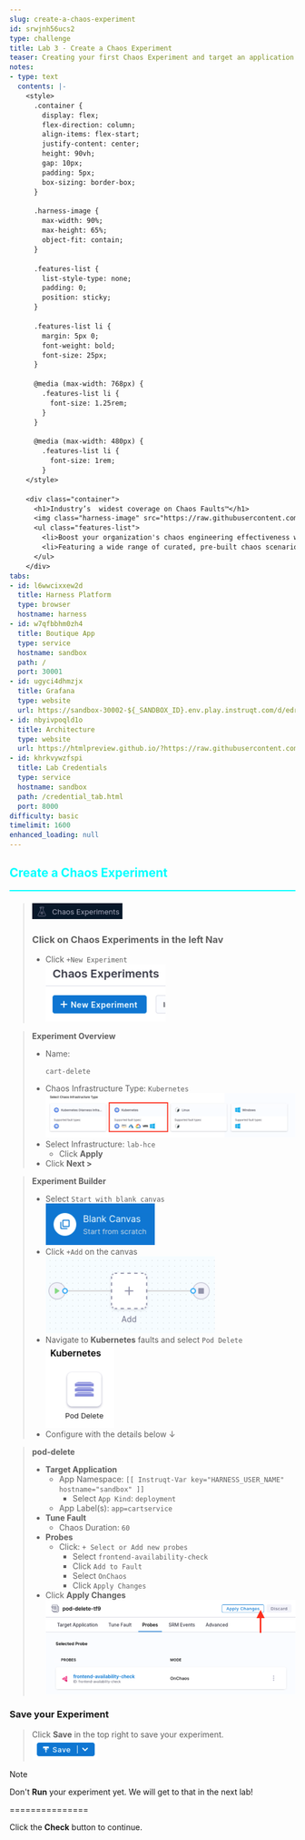 ```yaml
---
slug: create-a-chaos-experiment
id: srwjnh56ucs2
type: challenge
title: Lab 3 - Create a Chaos Experiment
teaser: Creating your first Chaos Experiment and target an application for fault injection
notes:
- type: text
  contents: |-
    <style>
      .container {
        display: flex;
        flex-direction: column;
        align-items: flex-start;
        justify-content: center;
        height: 90vh;
        gap: 10px;
        padding: 5px;
        box-sizing: border-box;
      }

      .harness-image {
        max-width: 90%;
        max-height: 65%;
        object-fit: contain;
      }

      .features-list {
        list-style-type: none;
        padding: 0;
        position: sticky;
      }

      .features-list li {
        margin: 5px 0;
        font-weight: bold;
        font-size: 25px;
      }

      @media (max-width: 768px) {
        .features-list li {
          font-size: 1.25rem;
        }
      }

      @media (max-width: 480px) {
        .features-list li {
          font-size: 1rem;
        }
    </style>

    <div class="container">
      <h1>Industry’s  widest coverage on Chaos Faults™</h1>
      <img class="harness-image" src="https://raw.githubusercontent.com/harness-community/field-workshops/harness-se/assets/images/ce_experiment_coverage.png">
      <ul class="features-list">
        <li>Boost your organization's chaos engineering effectiveness with our ChaosHub.</li>
        <li>Featuring a wide range of curated, pre-built chaos scenarios, it's designed for easy implementation and maximum resilience.</li>
      </ul>
    </div>
tabs:
- id: l6wwcixxew2d
  title: Harness Platform
  type: browser
  hostname: harness
- id: w7qfbbhm0zh4
  title: Boutique App
  type: service
  hostname: sandbox
  path: /
  port: 30001
- id: ugyci4dhmzjx
  title: Grafana
  type: website
  url: https://sandbox-30002-${_SANDBOX_ID}.env.play.instruqt.com/d/edruqxvqvulmoa/boutique-app-dashboard
- id: nbyivpoqld1o
  title: Architecture
  type: website
  url: https://htmlpreview.github.io/?https://raw.githubusercontent.com/harness-community/field-workshops/blob/main/se-workshop-ce/assets/misc/diagram.html
- id: khrkvywzfspi
  title: Lab Credentials
  type: service
  hostname: sandbox
  path: /credential_tab.html
  port: 8000
difficulty: basic
timelimit: 1600
enhanced_loading: null
---
```


<style type="text/css" rel="stylesheet">
hr.cyan { background-color: cyan; color: cyan; height: 2px; margin-bottom: -10px; }
h2.cyan { color: cyan; }
</style><h2 class="cyan">Create a Chaos Experiment</h2>
<hr class="cyan">
<br>

> ![](https://raw.githubusercontent.com/harness-community/field-workshops/harness-se/se-workshop-ce/assets/images/ce_nav_experiments.png)
> ### Click on **Chaos Experiments** in the left Nav
> - Click `+New Experiment` \
>     ![](https://raw.githubusercontent.com/harness-community/field-workshops/harness-se/se-workshop-ce/assets/images/ce_new_experiment.png)

> **Experiment Overview**
> - Name: <pre>`cart-delete`</pre>
> - Chaos Infrastructure Type: `Kubernetes` \
>    ![](https://raw.githubusercontent.com/harness-community/field-workshops/harness-se/se-workshop-ce/assets/images/ce_k8s_v1_infrastructure.png)
> - Select Infrastructure: `lab-hce`
>   - Click **Apply**
> - Click **Next >**

> **Experiment Builder**
> - Select `Start with blank canvas` \
>    ![](https://raw.githubusercontent.com/harness-community/field-workshops/harness-se/se-workshop-ce/assets/images/ce_new_experiment_blank_canvas.png)
> - Click `+Add` on the canvas \
>    ![](https://raw.githubusercontent.com/harness-community/field-workshops/harness-se/se-workshop-ce/assets/images/ce_add_to_canvas.png)
> - Navigate to **Kubernetes** faults and select `Pod Delete` \
>    ![](https://raw.githubusercontent.com/harness-community/field-workshops/harness-se/se-workshop-ce/assets/images/ce_fault_pod_delete.png)
> - Configure with the details below ↓

> **pod-delete**
> - **Target Application**
>   - App Namespace: `[[ Instruqt-Var key="HARNESS_USER_NAME" hostname="sandbox" ]]`
>     - Select `App Kind`: `deployment`
>   - App Label(s): `app=cartservice`
> - **Tune Fault**
>   - Chaos Duration: `60`
> - **Probes**
>   - Click: `+ Select or Add new probes`
>     - Select `frontend-availability-check`
>     - Click `Add to Fault`
>     - Select `OnChaos`
>     - Click `Apply Changes`
> - Click **Apply Changes** \
>    ![](https://raw.githubusercontent.com/harness-community/field-workshops/harness-se/se-workshop-ce/assets/images/ce_experiment_apply_changes.png)

### Save your Experiment
> Click **Save** in the top right to save your experiment. <br>
> ![](https://raw.githubusercontent.com/harness-community/field-workshops/harness-se/se-workshop-ce/assets/images/ce_save.png)

> [!NOTE]
> Don't **Run** your experiment yet. We will get to that in the next lab!

===============

Click the **Check** button to continue.
